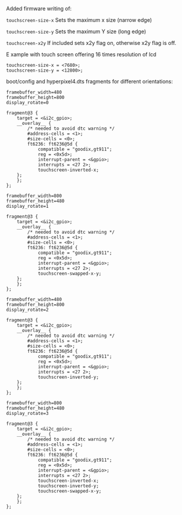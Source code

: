 Added firmware writing of:

```touchscreen-size-x```
	Sets the maximum x size (narrow edge)
	
```touchscreen-size-y```
	Sets the maximum Y size (long edge)
	
```touchscreen-x2y```
	If included sets x2y flag on, otherwise x2y flag is off.
	
	
E
xample with touch screen offering 16 times resolution of lcd

```
touchscreen-size-x = <7680>;
touchscreen-size-y = <12800>;
```





boot/config and hyperpixel4.dts fragments for different orientations:

```
framebuffer_width=480
framebuffer_height=800
display_rotate=0
```


    fragment@3 {
        target = <&i2c_gpio>;
        __overlay__ {
            /* needed to avoid dtc warning */
            #address-cells = <1>;
            #size-cells = <0>;
            ft6236: ft6236@5d {
                compatible = "goodix,gt911";
                reg = <0x5d>;
                interrupt-parent = <&gpio>;
                interrupts = <27 2>;
                touchscreen-inverted-x;
	    };
        };
    };


```
framebuffer_width=800
framebuffer_height=480
display_rotate=1
```

    fragment@3 {
        target = <&i2c_gpio>;
        __overlay__ {
            /* needed to avoid dtc warning */
            #address-cells = <1>;
            #size-cells = <0>;
            ft6236: ft6236@5d {
                compatible = "goodix,gt911";
                reg = <0x5d>;
                interrupt-parent = <&gpio>;
                interrupts = <27 2>;
                touchscreen-swapped-x-y;
	    };
        };
    };


```
framebuffer_width=480
framebuffer_height=800
display_rotate=2
```

    fragment@3 {
        target = <&i2c_gpio>;
        __overlay__ {
            /* needed to avoid dtc warning */
            #address-cells = <1>;
            #size-cells = <0>;
            ft6236: ft6236@5d {
                compatible = "goodix,gt911";
                reg = <0x5d>;
                interrupt-parent = <&gpio>;
                interrupts = <27 2>;
                touchscreen-inverted-y;
	    };
        };
    };


```
framebuffer_width=800
framebuffer_height=480
display_rotate=3
```

    fragment@3 {
        target = <&i2c_gpio>;
        __overlay__ {
            /* needed to avoid dtc warning */
            #address-cells = <1>;
            #size-cells = <0>;
            ft6236: ft6236@5d {
                compatible = "goodix,gt911";
                reg = <0x5d>;
                interrupt-parent = <&gpio>;
                interrupts = <27 2>;
                touchscreen-inverted-x;
                touchscreen-inverted-y;
                touchscreen-swapped-x-y;
	    };
        };
    };


